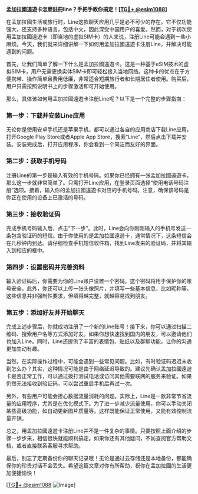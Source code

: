 **孟加拉國遠遊卡怎麽註冊line？手把手教你搞定！[[TG💪+ @esim1088](https://t.me/s/esim1088)]**

在孟加拉國生活或旅行时，Line这款聊天应用几乎是必不可少的存在。它不仅功能强大，还支持多种语言，包括中文，因此深受中国用户的喜爱。然而，对于初次使用孟加拉國遠遊卡（即当地的虚拟SIM卡）的人来说，注册Line可能会遇到一些小麻烦。今天，我们就来详细讲解一下如何用孟加拉國遠遊卡注册Line，并解决可能遇到的问题。

首先，让我们简单了解一下什么是孟加拉國遠遊卡。这是一种基于eSIM技术的虚拟SIM卡，用户无需更换实体SIM卡即可轻松接入当地网络。这种卡的优点在于方便携带、操作简单且费用低廉，非常适合短期旅行者和长期居住者使用。购买后，用户只需按照说明书上的步骤激活即可开始使用。

那么，具体该如何用孟加拉國遠遊卡注册Line呢？以下是一个完整的步骤指南：

### 第一步：下载并安装Line应用

无论你是使用安卓手机还是苹果手机，都可以通过各自的应用商店下载Line应用。打开Google Play Store或者Apple App Store，搜索“Line”，然后点击下载并安装。安装完成后，打开应用程序，你会看到一个简洁而友好的界面。

### 第二步：获取手机号码

注册Line的第一步是输入有效的手机号码。如果你已经拥有一张孟加拉國遠遊卡，那么这一步就非常简单了。只需打开Line应用，在登录页面选择“使用电话号码注册”选项。接着，输入你的孟加拉國遠遊卡对应的手机号码。注意，确保该号码是你正在使用的设备上已激活的号码。

### 第三步：接收验证码

完成手机号码输入后，点击“下一步”。此时，Line会向你刚刚输入的手机号发送一条包含验证码的短信。由于你使用的是孟加拉國遠遊卡，通常情况下，这条短信会在几秒钟内到达。请仔细检查手机短信收件箱，找到Line发来的验证码，并将其输入到相应的框中。

### 第四步：设置密码并完善资料

输入验证码后，你需要为你的Line账户设置一个密码。这个密码将用于保护你的账号安全。此外，你还可以上传一张头像照片，并填写一些基本信息，比如昵称等。这些信息并非强制性要求，但填得越完整，就越容易找到朋友。

### 第五步：添加好友并开始聊天

完成上述步骤后，你就成功注册了一个新的Line账号！接下来，你可以通过扫描二维码、搜索用户名等方式添加好友。如果你想快速找到国内的朋友，可以邀请他们也加入Line。同时，Line还提供了丰富的表情包、贴纸以及群聊功能，让你的沟通更加生动有趣。

当然，在实际操作过程中，可能会遇到一些常见问题。比如，有时验证码迟迟未收到怎么办？其实，这种情况可能是由于网络延迟导致的。建议先确认孟加拉國遠遊卡是否正常工作，可以通过拨打测试电话或访问其他需要联网的服务来验证。如果仍然无法接收到验证码，可以尝试重启手机后再试一次。

另外，有些用户可能会担心数据流量消耗的问题。实际上，Line是一款非常节省流量的应用程序，尤其是在优化模式下。为了进一步减少流量使用，你可以手动关闭某些高级功能，如自动更新图片质量等。这样既能保证正常使用，又能有效控制流量开销。

总之，用孟加拉國遠遊卡注册Line并不是一件复杂的事情。只要按照上面介绍的步骤一步步来，相信很快就能顺利搞定。如果你还有其他疑问，不妨查阅官方帮助文档，或者直接联系客服寻求帮助。

最后，别忘了定期备份你的聊天记录哦！无论是通过云存储还是本地备份，都能确保你的珍贵对话不会丢失。希望这篇文章对你有所帮助，祝你在孟加拉國的生活更加便捷愉快！

[[TG💪+ @esim1088](https://t.me/s/esim1088) ![Image](https://i.postimg.cc/4NQfJmqS/Snipaste-2025-05-13-00-14-12.png)]
